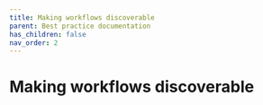 ```yaml
---
title: Making workflows discoverable
parent: Best practice documentation
has_children: false
nav_order: 2
---
```


# Making workflows discoverable
